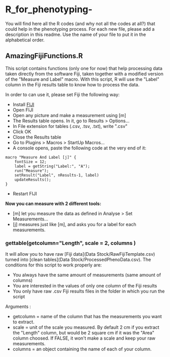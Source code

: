 # R_for_phenotyping-
You will find here all the R codes (and why not all the codes at all?) that could help in the phenotyping process. For each new file, please add a description in this readme. Use the name of your file to put it in the alphabetical order.

## AmazingFijiFunctions.R
	
This script contains functions (only one for now) that help processing data taken directly from the software Fiji,
taken together with a modified version of the "Measure and Label" macro. With this script, R will use the "Label" column
in the Fiji results table to know how to process the data.
	

In order to can use it, please set Fiji the following way:

- Install [FIJI](https://fiji.sc/)
- Open FIJI
- Open any picture and make a measurement using [m]
- The Results table opens. In it, go to Results > Options...
- In File extension for tables (.csv, .tsv, .txt), write ".csv"
- Click OK
- Close the Results table
- Go to Plugins > Macros > StartUp Macros...
- A console opens, paste the following code at the very end of it:
```
macro "Measure And Label [j]" {
	fontSize = 12;
	label = getString("Label:", "A");
	run("Measure");
	setResult("Label", nResults-1, label)
	updateResults();
}
```
- Restart FIJI

**Now you can measure with 2 different tools:**
 - [m] let you measure the data as defined in Analyse > Set Measurements...
 - [j] measures just like [m], and asks you for a label for each measurements.

### gettable(getcolumn="Length", scale = 2, columns )
	
It will allow you to have raw [Fiji data](Data Stock/RawFijiTemplate.csv) turned into
[clean tables](Data Stock/ProcessedPhenoData.csv).
The conditions for this script to work properly are:
- You always have the same amount of measurements (same amount of columns)
- You are interested in the values of only one column of the Fiji results 
- You only have raw .csv Fiji results files in the folder in which you run the script
	
Arguments :
- getcolumn = name of the column that has the measurements you want to extract.
- scale = unit of the scale you measured. By default 2 cm if you extract the "Length" column, but would be 2 square cm if it was the "Area" column choosed. If FALSE, it won't make a scale and keep your raw measurements.
- columns = an object containing the name of each of your column. 
